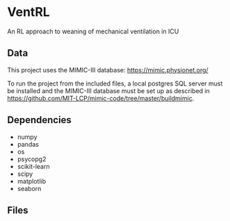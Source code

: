 # VentRL
An RL approach to weaning of mechanical ventilation in ICU

## Data
This project uses the MIMIC-III database: https://mimic.physionet.org/

To run the project from the included files, a local postgres SQL server must be installed and the MIMIC-III database must be set up as described in https://github.com/MIT-LCP/mimic-code/tree/master/buildmimic.

## Dependencies

- numpy
- pandas
- os
- psycopg2
- scikit-learn
- scipy
- matplotlib
- seaborn

## Files
